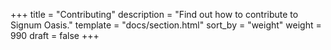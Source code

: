 +++
title = "Contributing"
description = "Find out how to contribute to Signum Oasis."
template = "docs/section.html"
sort_by = "weight"
weight = 990
draft = false
+++
